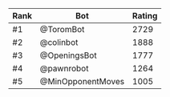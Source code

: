 Rank|Bot|Rating
---|---|---
#1|@ToromBot|2729
#2|@colinbot|1888
#3|@OpeningsBot|1777
#4|@pawnrobot|1264
#5|@MinOpponentMoves|1005
